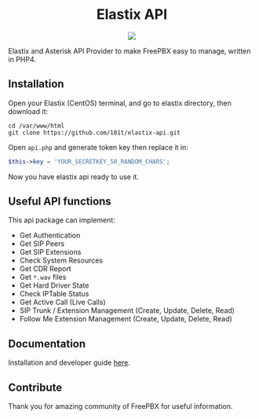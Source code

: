 <h1 align="center">Elastix API</h1>
<p align="center">
	<img src="https://filedb.experts-exchange.com/files/public/2018/0/15/7b3a3a73-8fa8-42ab-af08-cfc4cfb555cd.png">
</p>

Elastix and Asterisk API Provider to make FreePBX easy to manage, written in PHP4.

## Installation
Open your Elastix (CentOS) terminal, and go to elastix directory, then download it:

```
cd /var/www/html
git clone https://github.com/101t/elastix-api.git
```

Open `api.php` and generate token key then replace it in:

```php
$this->key = 'YOUR_SECRETKEY_50_RANDOM_CHARS';
```

Now you have elastix api ready to use it.

## Useful API functions
This api package can implement:

* Get Authentication
* Get SIP Peers
* Get SIP Extensions
* Check System Resources
* Get CDR Report
* Get `*.wav` files
* Get Hard Driver State
* Check IPTable Status
* Get Active Call (Live Calls)
* SIP Trunk / Extension Management (Create, Update, Delete, Read)
* Follow Me Extension Management (Create, Update, Delete, Read)

## Documentation
Installation and developer guide [here](https://github.com/101t/elastix-api/wiki).

## Contribute

Thank you for amazing community of FreePBX for useful information.

